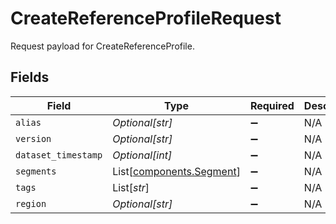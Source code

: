 # CreateReferenceProfileRequest

Request payload for CreateReferenceProfile.


## Fields

| Field                                                          | Type                                                           | Required                                                       | Description                                                    |
| -------------------------------------------------------------- | -------------------------------------------------------------- | -------------------------------------------------------------- | -------------------------------------------------------------- |
| `alias`                                                        | *Optional[str]*                                                | :heavy_minus_sign:                                             | N/A                                                            |
| `version`                                                      | *Optional[str]*                                                | :heavy_minus_sign:                                             | N/A                                                            |
| `dataset_timestamp`                                            | *Optional[int]*                                                | :heavy_minus_sign:                                             | N/A                                                            |
| `segments`                                                     | List[[components.Segment](../../models/components/segment.md)] | :heavy_minus_sign:                                             | N/A                                                            |
| `tags`                                                         | List[*str*]                                                    | :heavy_minus_sign:                                             | N/A                                                            |
| `region`                                                       | *Optional[str]*                                                | :heavy_minus_sign:                                             | N/A                                                            |